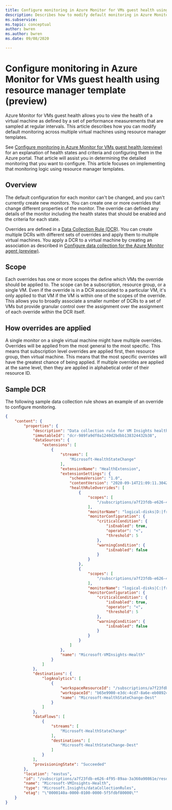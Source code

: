 ```yaml
---
title: Configure monitoring in Azure Monitor for VMs guest health using resource manager template (preview)
description: Describes how to modify default monitoring in Azure Monitor for VMs guest health at scale using resource manager templates.
ms.subservice: 
ms.topic: conceptual
author: bwren
ms.author: bwren
ms.date: 09/08/2020

---
```


# Configure monitoring in Azure Monitor for VMs guest health using resource manager template (preview)
Azure Monitor for VMs guest health allows you to view the health of a virtual machine as defined by a set of performance measurements that are sampled at regular intervals. This article describes how you can modify default monitoring across multiple virtual machines using resource manager templates.

See [Configure monitoring in Azure Monitor for VMs guest health (preview)](vminsights-health-configure.md) for an explanation of health states and criteria and configuring them in the Azure portal. That article will assist you in determining the detailed monitoring that you want to configure. This article focuses on implementing that monitoring logic using resource manager templates.


## Overview
The default configuration for each monitor can't be changed, and you can't currently create new monitors. You can create one or more overrides that change different properties of the monitor. The override can defined any details of the monitor including the health states that should be enabled and the criteria for each state.

Overrides are defined in a [Data Collection Rule (DCR)](../platform/data-collection-rule-overview.md). You can create multiple DCRs with different sets of overrides and apply them to multiple virtual machines. You apply a DCR to a virtual machine by creating an association as described in [Configure data collection for the Azure Monitor agent (preview)](../platform/data-collection-rule-azure-monitor-agent.md#dcr-associations).


## Scope
Each overrides has one or more scopes the define which VMs the override should be applied to. The scope can be a subscription, resource group, or a single VM. Even if the override is in a DCR associated to a particular VM, it's only applied to that VM if the VM is within one of the scopes of the override. This allows you to broadly associate a smaller number of DCRs to a set of VMs but provide granular control over the assignment over the assignment of each override within the DCR itself.

## How overrides are applied
A single monitor on a single virtual machine might have multiple overrides. Overrides will be applied from the most general to the most specific. This means that subscription level overrides are applied first, then resource group, then virtual machine. This means that the most specific overrides will have the greatest chance of being applied. If multiple overrides are applied at the same level, then they are applied in alphabetical order of their resource ID.


## Sample DCR
The following sample data collection rule shows an example of an override to configure monitoring.


```json
{
    "content": {
        "properties": {
            "description": "Data collection rule for VM Insights health.",
            "immutableId": "dcr-989fa9df0a1240d2bdbb138324432b38",
            "dataSources": {
                "extensions": [
                    {
                        "streams": [
                            "Microsoft-HealthStateChange"
                        ],
                        "extensionName": "HealthExtension",
                        "extensionSettings": {
                            "schemaVersion": "1.0",
                            "contentVersion": "2020-09-14T21:09:11.304Z",
                            "healthRuleOverrides": [
                                {
                                    "scopes": [
                                        "/subscriptions/a7f23fdb-e626-4f95-89aa-3a360a90861e/resourcegroups/vitalyf-demo1/providers/microsoft.compute/virtualmachines/vitalyf-win1-demo1"
                                    ],
                                    "monitorName": "logical-disks|D:|free-space",
                                    "monitorConfiguration": {
                                        "criticalCondition": {
                                            "isEnabled": true,
                                            "operator": "<",
                                            "threshold": 5
                                        },
                                        "warningCondition": {
                                            "isEnabled": false
                                        }
                                    }
                                },
                                {
                                    "scopes": [
                                        "/subscriptions/a7f23fdb-e626-4f95-89aa-3a360a90861e/resourcegroups/vitalyf-demo1/providers/microsoft.compute/virtualmachines/vitalyf-win1-demo1"
                                    ],
                                    "monitorName": "logical-disks|C:|free-space",
                                    "monitorConfiguration": {
                                        "criticalCondition": {
                                            "isEnabled": true,
                                            "operator": "<",
                                            "threshold": 5
                                        },
                                        "warningCondition": {
                                            "isEnabled": false
                                        }
                                    }
                                }
                            ]
                        },
                        "name": "Microsoft-VMInsights-Health"
                    }
                ]
            },
            "destinations": {
                "logAnalytics": [
                    {
                        "workspaceResourceId": "/subscriptions/a7f23fdb-e626-4f95-89aa-3a360a90861e/resourcegroups/vitalyf-demo1/providers/microsoft.operationalinsights/workspaces/vitalyf-demo1-wks-eus",
                        "workspaceId": "b65e9900-e3dc-4cd7-8a6e-eb08924f1060",
                        "name": "Microsoft-HealthStateChange-Dest"
                    }
                ]
            },
            "dataFlows": [
                {
                    "streams": [
                        "Microsoft-HealthStateChange"
                    ],
                    "destinations": [
                        "Microsoft-HealthStateChange-Dest"
                    ]
                }
            ],
            "provisioningState": "Succeeded"
        },
        "location": "eastus",
        "id": "/subscriptions/a7f23fdb-e626-4f95-89aa-3a360a90861e/resourceGroups/vitalyf-demo1/providers/Microsoft.Insights/dataCollectionRules/Microsoft-VMInsights-Health",
        "name": "Microsoft-VMInsights-Health",
        "type": "Microsoft.Insights/dataCollectionRules",
        "etag": "\"0000140a-0000-0100-0000-5f5fdbf80000\""
    }
}
```
